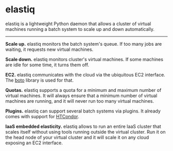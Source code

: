 elastiq
=======

elastiq is a lightweight Python daemon that allows a cluster of
virtual machines running a batch system to scale up and down
automatically.

----------------------------------------------------------------------

**Scale up.** elastiq monitors the batch system's queue. If too many
jobs are waiting, it requests new virtual machines.

**Scale down.** elastiq monitors cluster's virtual machines. If some
machines are idle for some time, it turns them off.

**EC2.** elastiq communicates with the cloud via the ubiquitous EC2
interface. The [boto](https://github.com/boto/boto) library is used
for that.

**Quotas.** elastiq supports a quota for a minimum and maximum number
of virtual machines. It will always ensure that a minimum number of
virtual machines are running, and it will never run too many virtual
machines.

**Plugins.** elastiq can support several batch systems via plugins. It
already comes with support for
[HTCondor](http://research.cs.wisc.edu/htcondor/).

**IaaS embedded elasticity.** elastiq allows to run an entire IaaS
cluster that scales itself without using tools running outside the
virtual cluster. Run it on the head node of your virtual cluster and
it will scale it on any cloud exposing an EC2 interface.
